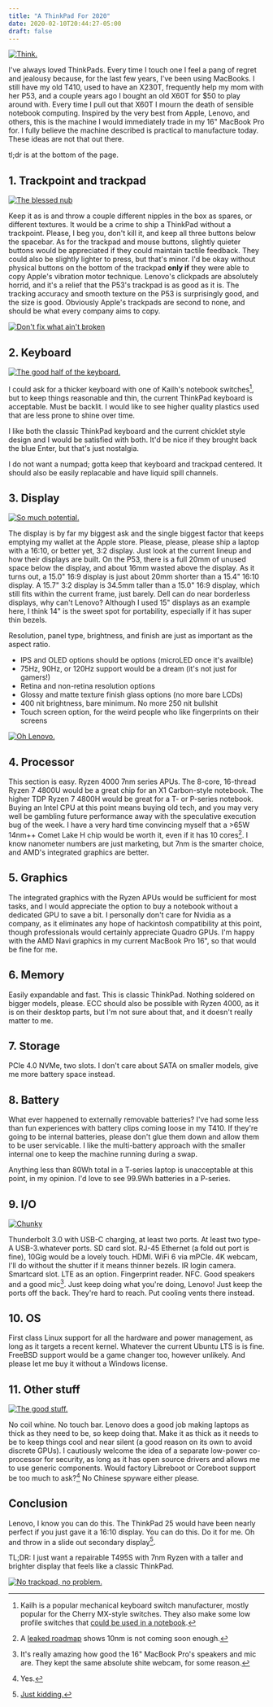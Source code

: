 ```yaml
---
title: "A ThinkPad For 2020"
date: 2020-02-10T20:44:27-05:00
draft: false
---
```

[![Think.](/images/thinkpad2020/small/2.jpg)](/images/thinkpad2020/2.jpg)

I've always loved ThinkPads. Every time I touch one I feel a pang of regret and jealousy because, for the last few years, I've been using MacBooks. I still have my old T410, used to have an X230T, frequently help my mom with her P53, and a couple years ago I bought an old X60T for $50 to play around with. Every time I pull out that X60T I mourn the death of sensible notebook computing. Inspired by the very best from Apple, Lenovo, and others, this is the machine I would immediately trade in my 16" MacBook Pro for. I fully believe the machine described is practical to manufacture today. These ideas are not that out there.

tl;dr is at the bottom of the page. 

## 1. Trackpoint and trackpad

[![The blessed nub](/images/thinkpad2020/small/8.jpg)](/images/thinkpad2020/8.jpg)

Keep it as is and throw a couple different nipples in the box as spares, or different textures. It would be a crime to ship a ThinkPad without a trackpoint. Please, I beg you, don't kill it, and keep all three buttons below the spacebar. As for the trackpad and mouse buttons, slightly quieter buttons would be appreciated if they could maintain tactile feedback. They could also be slightly lighter to press, but that's minor. I'd be okay without physical buttons on the bottom of the trackpad **only if** they were able to copy Apple's vibration motor technique. Lenovo's clickpads are absolutely horrid, and it's a relief that the P53's trackpad is as good as it is. The tracking accuracy and smooth texture on the P53 is surprisingly good, and the size is good. Obviously Apple's trackpads are second to none, and should be what every company aims to copy.

[![Don't fix what ain't broken](/images/thinkpad2020/small/1.jpg)](/images/thinkpad2020/1.jpg)

## 2. Keyboard

[![The good half of the keyboard.](/images/thinkpad2020/small/6.jpg)](/images/thinkpad2020/6.jpg)

I could ask for a thicker keyboard with one of Kailh's notebook switches[^1], but to keep things reasonable and thin, the current ThinkPad keyboard is acceptable. Must be backlit. I would like to see higher quality plastics used that are less prone to shine over time. 

I like both the classic ThinkPad keyboard and the current chicklet style design and I would be satisfied with both. It'd be nice if they brought back the blue Enter, but that's just nostalgia.

I do not want a numpad; gotta keep that keyboard and trackpad centered. It should also be easily replacable and have liquid spill channels.

## 3. Display

[![So much potential.](/images/thinkpad2020/small/4.jpg)](/images/thinkpad2020/4.jpg)

The display is by far my biggest ask and the single biggest factor that keeps emptying my wallet at the Apple store. Please, please, please ship a laptop with a 16:10, or better yet, 3:2 display. Just look at the current lineup and how their displays are built. On the P53, there is a full 20mm of unused space below the display, and about 16mm wasted above the display. As it turns out, a 15.0" 16:9 display is just about 20mm shorter than a 15.4" 16:10 display. A 15.7" 3:2 display is 34.5mm taller than a 15.0" 16:9 display, which still fits within the current frame, just barely. Dell can do near borderless displays, why can't Lenovo? Although I used 15" displays as an example here, I think 14" is the sweet spot for portability, especially if it has super thin bezels.

Resolution, panel type, brightness, and finish are just as important as the aspect ratio. 

- IPS and OLED options should be options (microLED once it's availble)
- 75Hz, 90Hz, or 120Hz support would be a dream (it's not just for gamers!)
- Retina and non-retina resolution options
- Glossy and matte texture finish glass options (no more bare LCDs)
- 400 nit brightness, bare minimum. No more 250 nit bullshit
- Touch screen option, for the weird people who like fingerprints on their screens

[![Oh Lenovo.](/images/thinkpad2020/small/5.jpg)](/images/thinkpad2020/5.jpg)

## 4. Processor

This section is easy. Ryzen 4000 7nm series APUs. The 8-core, 16-thread Ryzen 7 4800U would be a great chip for an X1 Carbon-style notebook. The higher TDP Ryzen 7 4800H would be great for a T- or P-series notebook. Buying an Intel CPU at this point means buying old tech, and you may very well be gambling future performance away with the speculative execution bug of the week. I have a very hard time convincing myself that a >65W 14nm++ Comet Lake H chip would be worth it, even if it has 10 cores[^2]. I know nanometer numbers are just marketing, but 7nm is the smarter choice, and AMD's integrated graphics are better.

## 5. Graphics 

The integrated graphics with the Ryzen APUs would be sufficient for most tasks, and I would appreciate the option to buy a notebook without a dedicated GPU to save a bit. I personally don't care for Nvidia as a company, as it eliminates any hope of hackintosh compatibility at this point, though professionals would certainly appreciate Quadro GPUs. I'm happy with the AMD Navi graphics in my current MacBook Pro 16", so that would be fine for me.

## 6. Memory

Easily expandable and fast. This is classic ThinkPad. Nothing soldered on bigger models, please. ECC should also be possible with Ryzen 4000, as it is on their desktop parts, but I'm not sure about that, and it doesn't really matter to me.

## 7. Storage

PCIe 4.0 NVMe, two slots. I don't care about SATA on smaller models, give me more battery space instead.

## 8. Battery

What ever happened to externally removable batteries? I've had some less than fun experiences with battery clips coming loose in my T410. If they're going to be internal batteries, please don't glue them down and allow them to be user servicable. I like the multi-battery approach with the smaller internal one to keep the machine running during a swap. 

Anything less than 80Wh total in a T-series laptop is unacceptable at this point, in my opinion. I'd love to see 99.9Wh batteries in a P-series. 

## 9. I/O

[![Chunky](/images/thinkpad2020/small/7.jpg)](/images/thinkpad2020/7.jpg)

Thunderbolt 3.0 with USB-C charging, at least two ports. At least two type-A USB-3.whatever ports. SD card slot. RJ-45 Ethernet (a fold out port is fine), 10Gig would be a lovely touch. HDMI. WiFi 6 via mPCIe. 4K webcam, I'll do without the shutter if it means thinner bezels. IR login camera. Smartcard slot. LTE as an option. Fingerprint reader. NFC. Good speakers and a good mic[^3]. Just keep doing what you're doing, Lenovo! Just keep the ports off the back. They're hard to reach. Put cooling vents there instead.

## 10. OS 

First class Linux support for all the hardware and power management, as long as it targets a recent kernel. Whatever the current Ubuntu LTS is is fine. FreeBSD support would be a game changer too, however unlikely. And please let me buy it without a Windows license.


## 11. Other stuff

[![The good stuff.](/images/thinkpad2020/small/0.jpg)](/images/thinkpad2020/0.jpg)

No coil whine. No touch bar. Lenovo does a good job making laptops as thick as they need to be, so keep doing that. Make it as thick as it needs to be to keep things cool and near silent (a good reason on its own to avoid discrete GPUs). I cautiously welcome the idea of a separate low-power co-processor for security, as long as it has open source drivers and allows me to use generic components. Would factory Libreboot or Coreboot support be too much to ask?[^4] No Chinese spyware either please.

## Conclusion

Lenovo, I know you can do this. The ThinkPad 25 would have been nearly perfect if you just gave it a 16:10 display. You can do this. Do it for me. Oh and throw in a slide out secondary display[^5].

TL;DR: I just want a repairable T495S with 7nm Ryzen with a taller and brighter display that feels like a classic ThinkPad.


[![No trackpad, no problem.](/images/thinkpad2020/small/3.jpg)](/images/thinkpad2020/3.jpg)

[^1]: Kailh is a popular mechanical keyboard switch manufacturer, mostly popular for the Cherry MX-style switches. They also make some low profile switches that [could be used in a notebook](http://www.kailh.com/en/Products/Ks/NotebookS/649.html). 

[^2]: A [leaked roadmap](https://wccftech.com/intel-desktop-mobile-cpu-roadmap-leak-14nm-comet-lake-10nm-ice-lake-tiger-lake/) shows 10nm is not coming soon enough. 

[^3]: It's really amazing how good the 16" MacBook Pro's speakers and mic are. They kept the same absolute shite webcam, for some reason.

[^4]: Yes.

[^5]: [Just kidding.](https://www.lenovo.com/us/en/laptops/thinkpad/w-series/w700ds/)

